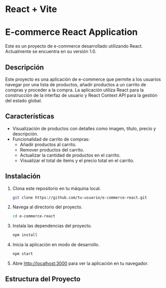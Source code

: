 # React + Vite

# E-commerce React Application

Este es un proyecto de e-commerce desarrollado utilizando React. Actualmente se encuentra en su versión 1.0.

## Descripción

Este proyecto es una aplicación de e-commerce que permite a los usuarios navegar por una lista de productos, añadir productos a un carrito de compras y proceder a la compra. La aplicación utiliza React para la construcción de la interfaz de usuario y React Context API para la gestión del estado global.

## Características

- Visualización de productos con detalles como imagen, título, precio y descripción.
- Funcionalidad de carrito de compras:
  - Añadir productos al carrito.
  - Remover productos del carrito.
  - Actualizar la cantidad de productos en el carrito.
  - Visualizar el total de ítems y el precio total en el carrito.


## Instalación

1. Clona este repositorio en tu máquina local.
    ```bash
    git clone https://github.com/tu-usuario/e-commerce-react.git
    ```
2. Navega al directorio del proyecto.
    ```bash
    cd e-commerce-react
    ```
3. Instala las dependencias del proyecto.
    ```bash
    npm install
    ```
4. Inicia la aplicación en modo de desarrollo.
    ```bash
    npm start
    ```
5. Abre [http://localhost:3000](http://localhost:3000) para ver la aplicación en tu navegador.

## Estructura del Proyecto


